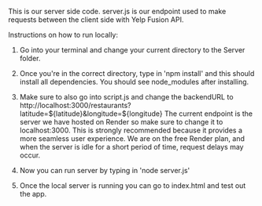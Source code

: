 This is our server side code. 
server.js is our endpoint used to make requests between the client side with Yelp Fusion API.



Instructions on how to run locally: 


1. Go into your terminal and change your current directory to the Server folder.

2. Once you're in the correct directory, type in 'npm install' and this should install all dependencies.
   You should see node_modules after installing.
   
3. Make sure to also go into script.js and change the backendURL to http://localhost:3000/restaurants?latitude=${latitude}&longitude=${longitude}
   The current endpoint is the server we have hosted on Render so make sure to change it to localhost:3000. This is strongly recommended because
   it provides a more seamless user experience. We are on the free Render plan, and when the server is idle for a short period of time,
   request delays may occur.  

5. Now you can run server by typing in 'node server.js' 

6. Once the local server is running you can go to index.html and test out the app.



